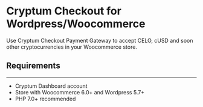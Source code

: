 # Cryptum Checkout for Wordpress/Woocommerce

Use Cryptum Checkout Payment Gateway to accept CELO, cUSD and soon other cryptocurrencies in your Woocommerce store.

## Requirements
-------------
- Cryptum Dashboard account
- Store with Woocommerce 6.0+ and Wordpress 5.7+
- PHP 7.0+ recommended
